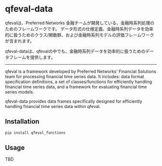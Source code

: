 # qfeval-data

qfevalは、Preferred Networks 金融チームが開発している、金融時系列処理のためのフレームワークです。
データ形式の仕様定義、金融時系列データを効率的に扱うためのクラス/関数群、および金融時系列モデルの評価フレームワークが含まれます。

qfeval-dataは、qfevalの中でも、金融時系列データを効率的に扱うためのデータフレームを提供します。

---

qfeval is a framework developed by Preferred Networks' Financial Solutions team for processing financial time series data.
It includes: data format specification definitions, a set of classes/functions for efficiently handling financial time series data, and a framework for evaluating financial time series models.

qfeval-data provides data frames specifically designed for efficiently handling financial time series data within qfeval.

## Installation

```bash
pip install qfeval_functions
```

## Usage
TBD
